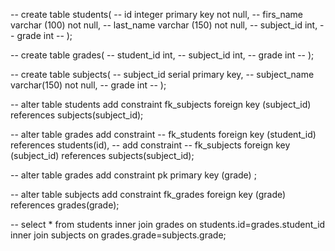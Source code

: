 <!-- Instructions -->
<!-- Create 3 different tables, each one with a different relationship.
Join them with all the types of PostgreSQL Joins you’ve learned. -->

-- create table students(
-- id integer primary key not null,
-- firs_name varchar (100) not null,
-- last_name varchar (150) not null,
-- subject_id int,
-- grade int
-- );

-- create table grades(
-- student_id int,
-- subject_id int,
-- grade int
-- );

-- create table subjects(
-- subject_id serial primary key,
-- subject_name varchar(150) not null,
-- grade int
-- );

-- alter table students add constraint fk_subjects foreign key (subject_id) references subjects(subject_id);

-- alter table grades add constraint 
-- fk_students foreign key (student_id) references students(id),
-- add constraint
-- fk_subjects foreign key (subject_id) references subjects(subject_id);

-- alter table grades add constraint pk primary key (grade) ;

-- alter table subjects add constraint fk_grades foreign key (grade) references grades(grade);

-- select * from students inner join grades on students.id=grades.student_id inner join subjects on grades.grade=subjects.grade;


